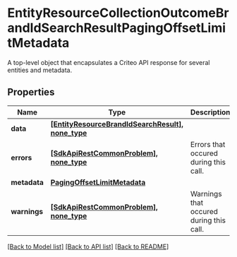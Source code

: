 # EntityResourceCollectionOutcomeBrandIdSearchResultPagingOffsetLimitMetadata

A top-level object that encapsulates a Criteo API response for several entities and metadata.

## Properties
Name | Type | Description | Notes
------------ | ------------- | ------------- | -------------
**data** | [**[EntityResourceBrandIdSearchResult], none_type**](EntityResourceBrandIdSearchResult.md) |  | [optional] 
**errors** | [**[SdkApiRestCommonProblem], none_type**](SdkApiRestCommonProblem.md) | Errors that occured during this call. | [optional] [readonly] 
**metadata** | [**PagingOffsetLimitMetadata**](PagingOffsetLimitMetadata.md) |  | [optional] 
**warnings** | [**[SdkApiRestCommonProblem], none_type**](SdkApiRestCommonProblem.md) | Warnings that occured during this call. | [optional] [readonly] 

[[Back to Model list]](../README.md#documentation-for-models) [[Back to API list]](../README.md#documentation-for-api-endpoints) [[Back to README]](../README.md)


